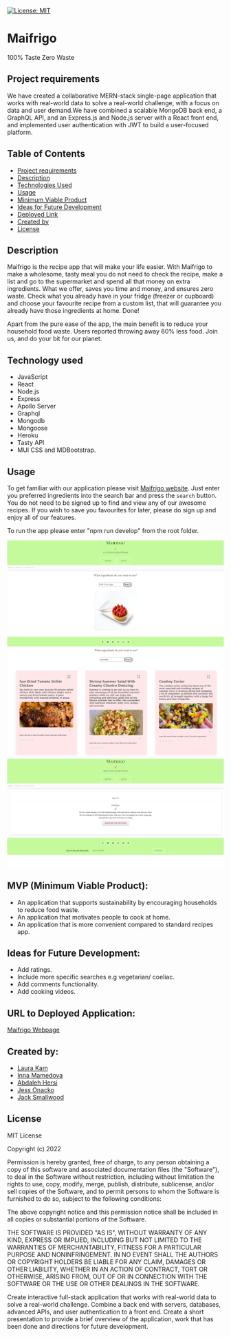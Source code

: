 [![License: MIT](https://img.shields.io/badge/License-MIT-yellow.svg)](https://opensource.org/licenses/MIT)

# Maifrigo

100% Taste Zero Waste

## Project requirements

We have created a collaborative MERN-stack single-page application that works with real-world data to solve a real-world challenge, with a focus on data and user demand.We have combined a scalable MongoDB back end, a GraphQL API, and an Express.js and Node.js server with a React front end, and implemented user authentication with JWT to build a user-focused platform.

## Table of Contents

- [Project requirements](#project-requirements)
- [Description](#description)
- [Technologies Used](#tech)
- [Usage](#usage)
- [Minimum Viable Product](#mvp)
- [Ideas for Future Development](#ideas-for-future-development)
- [Deployed Link](#deployed_link)
- [Created by](#created-by)
- [License](#license)

## Description

Maifrigo is the recipe app that will make your life easier.
With Maifrigo to make a wholesome, tasty meal you do not need to check the recipe, make a list and go to the supermarket and spend all that money on extra ingredients.
What we offer, saves you time and money, and ensures zero waste.
Check what you already have in your fridge (freezer or cupboard) and choose your favourite recipe from a custom list, that will guarantee you already have those ingredients at home. Done!

Apart from the pure ease of the app, the main benefit is to reduce your household food waste. Users reported throwing away 60% less food. Join us, and do your bit for our planet.

## Technology used

- JavaScript
- React
- Node.js
- Express
- Apollo Server
- Graphql
- Mongodb
- Mongoose
- Heroku
- Tasty API
- MUI CSS and MDBootstrap.

## Usage

To get familiar with our application please visit [Maifrigo website](https://maifrigo-recipe-app.herokuapp.com/). Just enter you preferred ingredients into the search bar and press the `search` button. You do not need to be signed up to find and view any of our awesome recipes. If you wish to save you favourites for later, please do sign up and enjoy all of our features.

To run the app please enter "npm run develop" from the root folder.

![Preview image](./client/src/assets/Screenshot%201.png)
![Preview image](./client/src/assets/Screenshot%202.png)
![Preview image](./client/src/assets/Screenshot%203.png)

## MVP (Minimum Viable Product):

- An application that supports sustainability by encouraging households to reduce food waste.
- An application that motivates people to cook at home.
- An application that is more convenient compared to standard recipes app.

## Ideas for Future Development:

- Add ratings.
- Include more specific searches e.g vegetarian/ coeliac.
- Add comments functionality.
- Add cooking videos.

## URL to Deployed Application:

[Maifrigo Webpage](https://maifrigo-recipe-app.herokuapp.com/)

## Created by:

- [Laura Kam](https://github.com/Laura-Kam)
- [Inna Mamedova](https://github.com/Inna1201)
- [Abdaleh Hersi](https://github.com/AbdalehHersi)
- [Jess Onacko](https://github.com/haiderali1998)
- [Jack Smallwood](https://github.com/jsmall4)

## License

MIT License

Copyright (c) 2022

Permission is hereby granted, free of charge, to any person obtaining a copy
of this software and associated documentation files (the "Software"), to deal
in the Software without restriction, including without limitation the rights
to use, copy, modify, merge, publish, distribute, sublicense, and/or sell
copies of the Software, and to permit persons to whom the Software is
furnished to do so, subject to the following conditions:

The above copyright notice and this permission notice shall be included in all
copies or substantial portions of the Software.

THE SOFTWARE IS PROVIDED "AS IS", WITHOUT WARRANTY OF ANY KIND, EXPRESS OR
IMPLIED, INCLUDING BUT NOT LIMITED TO THE WARRANTIES OF MERCHANTABILITY,
FITNESS FOR A PARTICULAR PURPOSE AND NONINFRINGEMENT. IN NO EVENT SHALL THE
AUTHORS OR COPYRIGHT HOLDERS BE LIABLE FOR ANY CLAIM, DAMAGES OR OTHER
LIABILITY, WHETHER IN AN ACTION OF CONTRACT, TORT OR OTHERWISE, ARISING FROM,
OUT OF OR IN CONNECTION WITH THE SOFTWARE OR THE USE OR OTHER DEALINGS IN THE
SOFTWARE.

Create interactive full-stack application that works with real-world data to solve a real-world challenge. Combine a back end with servers, databases, advanced APIs, and user authentication to a front end.
Create a short presentation to provide a brief overview of the application, work that has been done and directions for future development.
